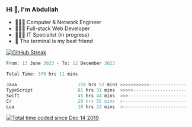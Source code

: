 <h3>Hi 👋, I'm Abdullah</h3>

- 👷🏼‍♂️ Computer & Network Engineer
- 👨🏻‍💻 Full-stack Web Developer
- 👨🏻‍💻 IT Specialist (in progress)
- 🖤 The terminal is my best friend

[![GitHub Streak](https://streak-stats.demolab.com?user=al3bad&theme=transparent&date_format=j%20M%5B%20Y%5D)](https://git.io/streak-stats)

<!--START_SECTION:waka-->

```python
From: 13 June 2023 - To: 12 December 2023

Total Time: 370 hrs 11 mins

Java                       159 hrs 52 mins >>>>>>>>>>>--------------   42.97 %
TypeScript                 81 hrs 31 mins  >>>>>--------------------   21.91 %
Swift                      45 hrs 44 mins  >>>----------------------   12.30 %
C#                         20 hrs 56 mins  >------------------------   05.63 %
Lua                        10 hrs 23 mins  >------------------------   02.79 %
```

<!--END_SECTION:waka-->

<p>
  <a href="https://wakatime.com/@ce2a2aac-0d6b-4d65-b864-8a4bcaf12967"><img src="https://wakatime.com/badge/user/ce2a2aac-0d6b-4d65-b864-8a4bcaf12967.svg" alt="Total time coded since Dec 14 2019" /></a>
</p>
